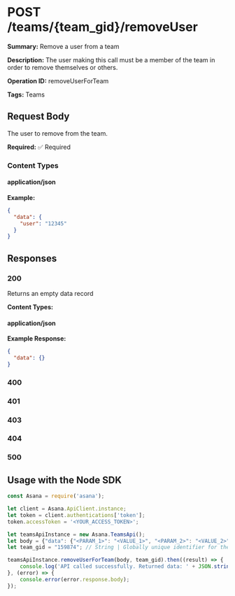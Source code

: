 # POST /teams/{team_gid}/removeUser

**Summary:** Remove a user from a team

**Description:** The user making this call must be a member of the team in order to remove themselves or others.

**Operation ID:** removeUserForTeam

**Tags:** Teams

## Request Body

The user to remove from the team.

**Required:** ✅ Required

### Content Types

#### application/json

**Example:**

```json
{
  "data": {
    "user": "12345"
  }
}
```

## Responses

### 200

Returns an empty data record

**Content Types:**

#### application/json

**Example Response:**

```json
{
  "data": {}
}
```

### 400
<reference>

### 401
<reference>

### 403
<reference>

### 404
<reference>

### 500
<reference>

## Usage with the Node SDK

```javascript
const Asana = require('asana');

let client = Asana.ApiClient.instance;
let token = client.authentications['token'];
token.accessToken = '<YOUR_ACCESS_TOKEN>';

let teamsApiInstance = new Asana.TeamsApi();
let body = {"data": {"<PARAM_1>": "<VALUE_1>", "<PARAM_2>": "<VALUE_2>",}}; // Object | The user to remove from the team.
let team_gid = "159874"; // String | Globally unique identifier for the team.

teamsApiInstance.removeUserForTeam(body, team_gid).then((result) => {
    console.log('API called successfully. Returned data: ' + JSON.stringify(result.data, null, 2));
}, (error) => {
    console.error(error.response.body);
});

```